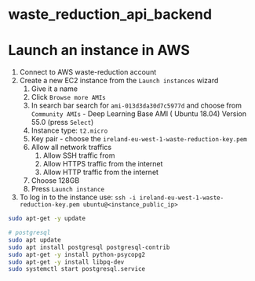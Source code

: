 # waste_reduction_api_backend



# Launch an instance in AWS

1. Connect to AWS waste-reduction account
2. Create a new EC2 instance from the `Launch instances` wizard
    1. Give it a name
    2. Click `Browse more AMIs`
    3. In search bar search for `ami-013d3da30d7c5977d` and choose from `Community AMIs` - Deep Learning Base AMI (
       Ubuntu 18.04) Version 55.0 (press `Select`)
    4. Instance type: `t2.micro	`
    5. Key pair - choose the `ireland-eu-west-1-waste-reduction-key.pem`
    6. Allow all network traffics
        1. Allow SSH traffic from
        2. Allow HTTPS traffic from the internet
        3. Allow HTTP traffic from the internet
    7. Choose 128GB
    8. Press `Launch instance`
3. To log in to the instance use: `ssh -i ireland-eu-west-1-waste-reduction-key.pem ubuntu@<instance_public_ip>`



```bash
sudo apt-get -y update

# postgresql
sudo apt update
sudo apt install postgresql postgresql-contrib
sudo apt-get -y install python-psycopg2
sudo apt-get -y install libpq-dev
sudo systemctl start postgresql.service
```
